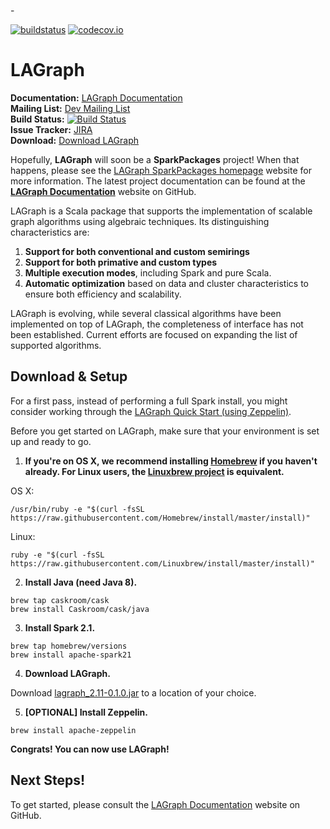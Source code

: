 -<!--
{% comment %}
License ...
{% endcomment %}
-->

[![buildstatus](https://travis-ci.org/IBM/lagraph.svg?branch=master)](https://travis-ci.org/IBM/lagraph)
[![codecov.io](http://codecov.io/github/IBM/lagraph/coverage.svg?branch=master)](http://codecov.io/github/IBM/lagraph?branch=master)

# LAGraph

**Documentation:** [LAGraph Documentation](https://ibm.github.io/lagraph/)<br/>
**Mailing List:** [Dev Mailing List](TBD)<br/>
**Build Status:** [![Build Status](https://sparktc.ibmcloud.com/jenkins/job/LAGraph-DailyTest/badge/icon)](https://sparktc.ibmcloud.com/jenkins/job/LAGraph-DailyTest)<br/>
**Issue Tracker:** [JIRA](TBD)<br/>
**Download:** [Download LAGraph](http://pokgsa.ibm.com/projects/s/spp/public/lagraph/lagraph_2.11-0.1.0-SNAPSHOT.jar)<br/>

Hopefully, **LAGraph** will soon be a **SparkPackages** project! When that happens, please see the [LAGraph SparkPackages homepage](https://spark-packages.org/?q=tags%3A%22Graph%22) website for more information. The latest project documentation can be found at the
[**LAGraph Documentation**](https://pages.github.ibm.com/hornwp/lagraph/) website on GitHub.

LAGraph is a Scala package that supports the implementation of scalable graph algorithms using algebraic techniques.
Its distinguishing characteristics are:

  1. **Support for both conventional and custom semirings**
  1. **Support for both primative and custom types**
  1. **Multiple execution modes**, including Spark and pure Scala.
  1. **Automatic optimization** based on data and cluster characteristics to ensure both efficiency and scalability.


LAGraph is evolving, while several
classical algorithms have been implemented on top of LAGraph, the
completeness of interface has not been established. Current efforts
are focused on expanding the list of supported algorithms.

## Download & Setup

For a first pass, instead of performing a full Spark install, you
might consider working through the
[LAGraph Quick Start (using Zeppelin)](https://ibm.github.io/lagraph/#quick-start-using-zeppelin).

Before you get started on LAGraph, make sure that your environment is set up and ready to go.

  1. **If you're on OS X, we recommend installing
     [Homebrew](http://brew.sh) if you haven't already.  For Linux
     users, the [Linuxbrew project](http://linuxbrew.sh/) is
     equivalent.**

  OS X:
  ```
  /usr/bin/ruby -e "$(curl -fsSL https://raw.githubusercontent.com/Homebrew/install/master/install)"
  ```
  Linux:
  ```
  ruby -e "$(curl -fsSL https://raw.githubusercontent.com/Linuxbrew/install/master/install)"
  ```

  2. **Install Java (need Java 8).**
  ```
  brew tap caskroom/cask
  brew install Caskroom/cask/java
  ```

  3. **Install Spark 2.1.**
  ```
  brew tap homebrew/versions
  brew install apache-spark21
  ```

  4. **Download LAGraph.**

  Download [lagraph_2.11-0.1.0.jar](http://pokgsa.ibm.com/projects/s/spp/public/lagraph/lagraph_2.11-0.1.0-SNAPSHOT.jar)
  to a location of your choice.

  5. **[OPTIONAL] Install Zeppelin.**

  ```
  brew install apache-zeppelin
  ```

**Congrats! You can now use LAGraph!**

## Next Steps!

To get started, please consult the
[LAGraph Documentation](https://ibm.github.io/lagraph/) website on GitHub.
